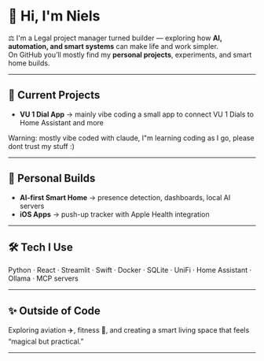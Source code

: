 # 👋 Hi, I'm Niels

⚖️ I'm a Legal project manager turned builder — exploring how **AI, automation, and smart systems** can make life and work simpler.  
On GitHub you’ll mostly find my **personal projects**, experiments, and smart home builds.

---

## 🔧 Current Projects
- **VU 1 Dial App** → mainly vibe coding a small app to connect VU 1 Dials to Home Assistant and more  

Warning: mostly vibe coded with claude, I"m learning coding as I go, please dont trust my stuff :)

---

## 🌱 Personal Builds
- **AI-first Smart Home** → presence detection, dashboards, local AI servers  
- **iOS Apps** → push-up tracker with Apple Health integration  


---

## 🛠️ Tech I Use
Python · React · Streamlit · Swift · Docker · SQLite · UniFi · Home Assistant · Ollama · MCP servers  

---

## ✨ Outside of Code
Exploring aviation ✈️, fitness 🏃, and creating a smart living space that feels “magical but practical.”  

---
